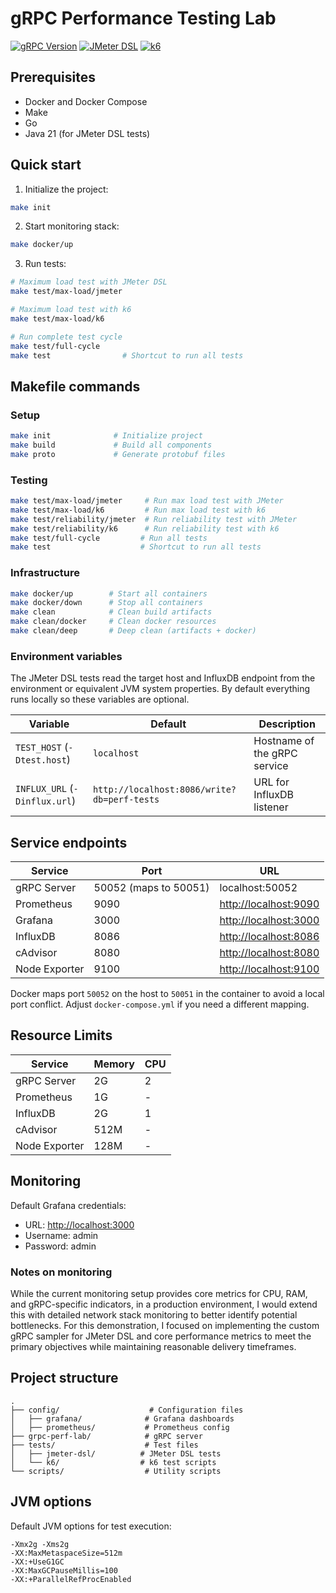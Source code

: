 # gRPC Performance Testing Lab

[![gRPC Version](https://img.shields.io/badge/gRPC-v1.67.1-blue)](https://grpc.io/)
[![JMeter DSL](https://img.shields.io/badge/JMeter-DSL-blue)](https://github.com/abstracta/jmeter-java-dsl)
[![k6](https://img.shields.io/badge/k6-0.54.0-blue)](https://k6.io/)

## Prerequisites

- Docker and Docker Compose
- Make
- Go
- Java 21 (for JMeter DSL tests)

## Quick start

1. Initialize the project:

```bash
make init
```

2. Start monitoring stack:

```bash
make docker/up
```

3. Run tests:

```bash
# Maximum load test with JMeter DSL
make test/max-load/jmeter

# Maximum load test with k6
make test/max-load/k6

# Run complete test cycle
make test/full-cycle
make test                # Shortcut to run all tests
```

## Makefile commands

### Setup

```bash
make init              # Initialize project
make build             # Build all components
make proto             # Generate protobuf files
```

### Testing

```bash
make test/max-load/jmeter     # Run max load test with JMeter
make test/max-load/k6         # Run max load test with k6
make test/reliability/jmeter  # Run reliability test with JMeter
make test/reliability/k6      # Run reliability test with k6
make test/full-cycle         # Run all tests
make test                    # Shortcut to run all tests
```

### Infrastructure

```bash
make docker/up        # Start all containers
make docker/down      # Stop all containers
make clean            # Clean build artifacts
make clean/docker     # Clean docker resources
make clean/deep       # Deep clean (artifacts + docker)
```

### Environment variables

The JMeter DSL tests read the target host and InfluxDB endpoint from the
environment or equivalent JVM system properties. By default everything runs
locally so these variables are optional.

| Variable | Default | Description |
|----------|---------|-------------|
| `TEST_HOST` (`-Dtest.host`)| `localhost` | Hostname of the gRPC service |
| `INFLUX_URL` (`-Dinflux.url`)| `http://localhost:8086/write?db=perf-tests` | URL for InfluxDB listener |


## Service endpoints

| Service | Port | URL |
|---------|------|-----|
| gRPC Server | 50052 (maps to 50051) | localhost:50052 |
| Prometheus | 9090 | <http://localhost:9090> |
| Grafana | 3000 | <http://localhost:3000> |
| InfluxDB | 8086 | <http://localhost:8086> |
| cAdvisor | 8080 | <http://localhost:8080> |
| Node Exporter | 9100 | <http://localhost:9100> |

Docker maps port `50052` on the host to `50051` in the container to avoid a
local port conflict. Adjust `docker-compose.yml` if you need a different
mapping.

## Resource Limits

| Service | Memory | CPU |
|---------|--------|-----|
| gRPC Server | 2G | 2 |
| Prometheus | 1G | - |
| InfluxDB | 2G | 1 |
| cAdvisor | 512M | - |
| Node Exporter | 128M | - |

## Monitoring

Default Grafana credentials:

- URL: <http://localhost:3000>
- Username: admin
- Password: admin

### Notes on monitoring

While the current monitoring setup provides core metrics for CPU, RAM, and gRPC-specific indicators, in a production environment, I would extend this with detailed network stack monitoring to better identify potential bottlenecks. For this demonstration, I focused on implementing the custom gRPC sampler for JMeter DSL and core performance metrics to meet the primary objectives while maintaining reasonable delivery timeframes.

## Project structure

```
.
├── config/                    # Configuration files
│   ├── grafana/              # Grafana dashboards
│   ├── prometheus/           # Prometheus config
├── grpc-perf-lab/            # gRPC server
├── tests/                    # Test files
│   ├── jmeter-dsl/          # JMeter DSL tests
│   └── k6/                  # k6 test scripts
└── scripts/                  # Utility scripts
```

## JVM options

Default JVM options for test execution:

```
-Xmx2g -Xms2g
-XX:MaxMetaspaceSize=512m
-XX:+UseG1GC
-XX:MaxGCPauseMillis=100
-XX:+ParallelRefProcEnabled
```
